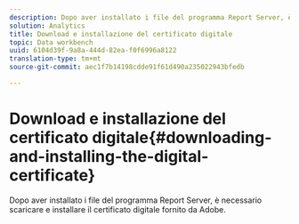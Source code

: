 ```yaml
---
description: Dopo aver installato i file del programma Report Server, è necessario scaricare e installare il certificato digitale fornito da Adobe.
solution: Analytics
title: Download e installazione del certificato digitale
topic: Data workbench
uuid: 6104d39f-9a8a-444d-82ea-f0f6996a8122
translation-type: tm+mt
source-git-commit: aec1f7b14198cdde91f61d490a235022943bfedb

---
```



# Download e installazione del certificato digitale{#downloading-and-installing-the-digital-certificate}

Dopo aver installato i file del programma Report Server, è necessario scaricare e installare il certificato digitale fornito da Adobe.

